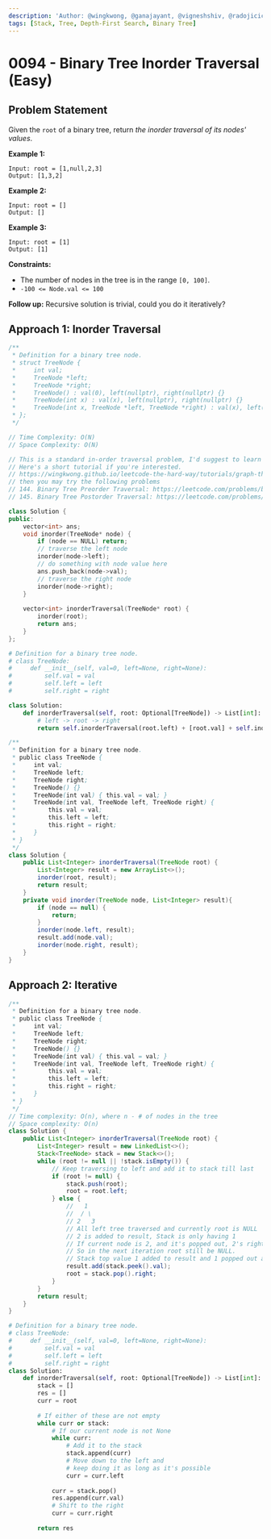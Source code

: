 ```yaml
---
description: 'Author: @wingkwong, @ganajayant, @vigneshshiv, @radojicic23 | https://leetcode.com/problems/binary-tree-inorder-traversal/'
tags: [Stack, Tree, Depth-First Search, Binary Tree]
---
```


# 0094 - Binary Tree Inorder Traversal (Easy)

## Problem Statement

Given the `root` of a binary tree, return *the inorder traversal of its nodes' values*.

**Example 1:**

```
Input: root = [1,null,2,3]
Output: [1,3,2]
```

**Example 2:**

```
Input: root = []
Output: []
```

**Example 3:**

```
Input: root = [1]
Output: [1]
```

**Constraints:**

- The number of nodes in the tree is in the range `[0, 100]`.
- `-100 <= Node.val <= 100`

**Follow up:** Recursive solution is trivial, could you do it iteratively?

## Approach 1: Inorder Traversal

<Tabs>
<TabItem value="cpp" label="C++">
<SolutionAuthor name="@wingkwong"/>

```cpp
/**
 * Definition for a binary tree node.
 * struct TreeNode {
 *     int val;
 *     TreeNode *left;
 *     TreeNode *right;
 *     TreeNode() : val(0), left(nullptr), right(nullptr) {}
 *     TreeNode(int x) : val(x), left(nullptr), right(nullptr) {}
 *     TreeNode(int x, TreeNode *left, TreeNode *right) : val(x), left(left), right(right) {}
 * };
 */

// Time Complexity: O(N)
// Space Complexity: O(N)

// This is a standard in-order traversal problem, I'd suggest to learn pre-order and post-order as well.
// Here's a short tutorial if you're interested.
// https://wingkwong.github.io/leetcode-the-hard-way/tutorials/graph-theory/binary-tree
// then you may try the following problems 
// 144. Binary Tree Preorder Traversal: https://leetcode.com/problems/binary-tree-preorder-traversal/
// 145. Binary Tree Postorder Traversal: https://leetcode.com/problems/binary-tree-postorder-traversal/

class Solution {
public:
    vector<int> ans;
    void inorder(TreeNode* node) {
        if (node == NULL) return;
        // traverse the left node
        inorder(node->left);
        // do something with node value here
        ans.push_back(node->val);
        // traverse the right node
        inorder(node->right);
    }
    
    vector<int> inorderTraversal(TreeNode* root) {
        inorder(root);
        return ans;
    }
};
```
</TabItem>
<TabItem value="py" label="Python">
<SolutionAuthor name="@wingkwong"/>

```py
# Definition for a binary tree node.
# class TreeNode:
#     def __init__(self, val=0, left=None, right=None):
#         self.val = val
#         self.left = left
#         self.right = right

class Solution:
    def inorderTraversal(self, root: Optional[TreeNode]) -> List[int]:
		# left -> root -> right
        return self.inorderTraversal(root.left) + [root.val] + self.inorderTraversal(root.right) if root else []
```
</TabItem>
<TabItem value="java" label="Java">
<SolutionAuthor name="@ganajayant"/>

```java
/**
 * Definition for a binary tree node.
 * public class TreeNode {
 *     int val;
 *     TreeNode left;
 *     TreeNode right;
 *     TreeNode() {}
 *     TreeNode(int val) { this.val = val; }
 *     TreeNode(int val, TreeNode left, TreeNode right) {
 *         this.val = val;
 *         this.left = left;
 *         this.right = right;
 *     }
 * }
 */
class Solution {
    public List<Integer> inorderTraversal(TreeNode root) {
        List<Integer> result = new ArrayList<>();
        inorder(root, result);
        return result;
    }
    private void inorder(TreeNode node, List<Integer> result){
        if (node == null) {
            return;
        }
        inorder(node.left, result);
        result.add(node.val);
        inorder(node.right, result);
    }
}
```
</TabItem>
</Tabs>

## Approach 2: Iterative

<Tabs>
<TabItem value="java" label="Java">
<SolutionAuthor name="@vigneshshiv"/>

```java
/**
 * Definition for a binary tree node.
 * public class TreeNode {
 *     int val;
 *     TreeNode left;
 *     TreeNode right;
 *     TreeNode() {}
 *     TreeNode(int val) { this.val = val; }
 *     TreeNode(int val, TreeNode left, TreeNode right) {
 *         this.val = val;
 *         this.left = left;
 *         this.right = right;
 *     }
 * }
 */
// Time complexity: O(n), where n - # of nodes in the tree
// Space complexity: O(n)
class Solution {
    public List<Integer> inorderTraversal(TreeNode root) {
        List<Integer> result = new LinkedList<>();
        Stack<TreeNode> stack = new Stack<>();
        while (root != null || !stack.isEmpty()) {
            // Keep traversing to left and add it to stack till last
            if (root != null) {
                stack.push(root);
                root = root.left;
            } else {
                //   1
                //  / \
                // 2   3
                // All left tree traversed and currently root is NULL 
                // 2 is added to result, Stack is only having 1
                // If current node is 2, and it's popped out, 2's right is assigned to root which is NULL
                // So in the next iteration root still be NULL. 
                // Stack top value 1 added to result and 1 popped out and 1's right 3 assigned to root. 
                result.add(stack.peek().val);
                root = stack.pop().right;
            }
        }
        return result;
    }
}
```
</TabItem>

<TabItem value="python" label="Python">
<SolutionAuthor name="@radojicic23"/>

```python
# Definition for a binary tree node.
# class TreeNode:
#     def __init__(self, val=0, left=None, right=None):
#         self.val = val
#         self.left = left
#         self.right = right
class Solution:
    def inorderTraversal(self, root: Optional[TreeNode]) -> List[int]:
        stack = []
        res = []
        curr = root
        
        # If either of these are not empty
        while curr or stack:
            # If our current node is not None
            while curr:
                # Add it to the stack
                stack.append(curr)
                # Move down to the left and 
                # keep doing it as long as it's possible
                curr = curr.left
            
            curr = stack.pop()
            res.append(curr.val)
            # Shift to the right
            curr = curr.right
        
        return res 
```

</TabItem>
</Tabs>
